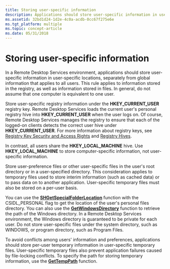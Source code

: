 ```yaml
---
title: Storing user-specific information
description: Applications should store user-specific information in user-specific locations, separately from global information that applies to all users.
ms.assetid: 32bd1d24-1d2e-4c0a-acdb-0cc67f275e6e
ms.tgt_platform: multiple
ms.topic: concept-article
ms.date: 05/31/2018
---
```


# Storing user-specific information

In a Remote Desktop Services environment, applications should store user-specific information in user-specific locations, separately from global information that applies to all users. This rule applies to information stored in the registry, as well as information stored in files. In general, do not assume that one computer is equivalent to one user.

Store user-specific registry information under the **HKEY\_CURRENT\_USER** registry key. Remote Desktop Services loads the current user's personal registry hive into **HKEY\_CURRENT\_USER** when the user logs on. Of course, Remote Desktop Services manages the registry to ensure that each of the logged-on clients detects the correct user hive under **HKEY\_CURRENT\_USER**. For more information about registry keys, see [Registry Key Security and Access Rights](/windows/desktop/SysInfo/registry-key-security-and-access-rights) and [Registry Hives](/windows/desktop/SysInfo/registry-hives).

In contrast, all users share the **HKEY\_LOCAL\_MACHINE** hive. Use **HKEY\_LOCAL\_MACHINE** to store computer-specific information, not user-specific information.

Store user-preference files or other user-specific files in the user's root directory or in a user-specified directory. This consideration applies to temporary files used to store interim information (such as cached data) or to pass data on to another application. User-specific temporary files must also be stored on a per-user basis.

You can use the [**SHGetSpecialFolderLocation**](/windows/desktop/api/shlobj_core/nf-shlobj_core-shgetspecialfolderlocation) function with the CSIDL\_PERSONAL flag to get the location of the user's personal files directory. You can also use the [**GetWindowsDirectory**](/windows/desktop/api/sysinfoapi/nf-sysinfoapi-getwindowsdirectorya) function to retrieve the path of the Windows directory. In a Remote Desktop Services environment, the Windows directory is guaranteed to be private for each user. Do not store user-specific files under the system directory, such as WINDOWS, or program directory, such as Program Files.

To avoid conflicts among users' information and preferences, applications should store per-user temporary information in user-specific temporary files. User-specific temporary files also prevent application failures caused by file-locking conflicts. To specify the path for storing temporary information, use the [**GetTempPath**](/windows/desktop/api/fileapi/nf-fileapi-gettemppatha) function.

 

 
